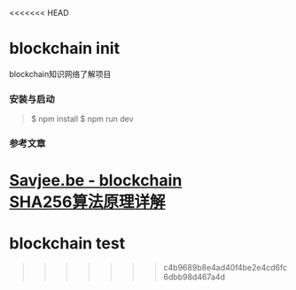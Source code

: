 <<<<<<< HEAD
# blockchain init    
blockchain知识网络了解项目     


### 安装与启动     
>$ npm install
$ npm run dev   


### 参考文章
[Savjee.be - blockchain](https://www.savjee.be/2017/09/Implementing-proof-of-work-javascript-blockchain/)        
[SHA256算法原理详解](https://blog.csdn.net/u011583927/article/details/80905740)     
=======
# blockchain test
>>>>>>> c4b9689b8e4ad40f4be2e4cd6fc6dbb98d467a4d
